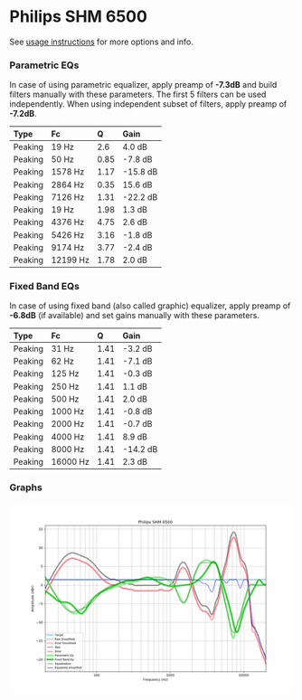 # Philips SHM 6500
See [usage instructions](https://github.com/jaakkopasanen/AutoEq#usage) for more options and info.

### Parametric EQs
In case of using parametric equalizer, apply preamp of **-7.3dB** and build filters manually
with these parameters. The first 5 filters can be used independently.
When using independent subset of filters, apply preamp of **-7.2dB**.

| Type    | Fc       |    Q | Gain     |
|:--------|:---------|:-----|:---------|
| Peaking | 19 Hz    | 2.6  | 4.0 dB   |
| Peaking | 50 Hz    | 0.85 | -7.8 dB  |
| Peaking | 1578 Hz  | 1.17 | -15.8 dB |
| Peaking | 2864 Hz  | 0.35 | 15.6 dB  |
| Peaking | 7126 Hz  | 1.31 | -22.2 dB |
| Peaking | 19 Hz    | 1.98 | 1.3 dB   |
| Peaking | 4376 Hz  | 4.75 | 2.6 dB   |
| Peaking | 5426 Hz  | 3.16 | -1.8 dB  |
| Peaking | 9174 Hz  | 3.77 | -2.4 dB  |
| Peaking | 12199 Hz | 1.78 | 2.0 dB   |

### Fixed Band EQs
In case of using fixed band (also called graphic) equalizer, apply preamp of **-6.8dB**
(if available) and set gains manually with these parameters.

| Type    | Fc       |    Q | Gain     |
|:--------|:---------|:-----|:---------|
| Peaking | 31 Hz    | 1.41 | -3.2 dB  |
| Peaking | 62 Hz    | 1.41 | -7.1 dB  |
| Peaking | 125 Hz   | 1.41 | -0.3 dB  |
| Peaking | 250 Hz   | 1.41 | 1.1 dB   |
| Peaking | 500 Hz   | 1.41 | 2.0 dB   |
| Peaking | 1000 Hz  | 1.41 | -0.8 dB  |
| Peaking | 2000 Hz  | 1.41 | -0.7 dB  |
| Peaking | 4000 Hz  | 1.41 | 8.9 dB   |
| Peaking | 8000 Hz  | 1.41 | -14.2 dB |
| Peaking | 16000 Hz | 1.41 | 2.3 dB   |

### Graphs
![](./Philips%20SHM%206500.png)